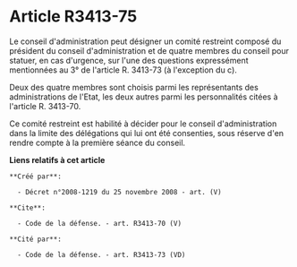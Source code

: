# Article R3413-75

Le conseil d'administration peut désigner un comité restreint composé du président du conseil d'administration et de quatre
membres du conseil pour statuer, en cas d'urgence, sur l'une des questions expressément mentionnées au 3° de l'article R.
3413-73 (à l'exception du c). 

Deux des quatre membres sont choisis parmi les représentants des administrations de l'Etat, les deux autres parmi les
personnalités citées à l'article R. 3413-70. 

Ce comité restreint est habilité à décider pour le conseil d'administration dans la limite des délégations qui lui ont été
consenties, sous réserve d'en rendre compte à la première séance du conseil.

**Liens relatifs à cet article**

	**Créé par**:

	  - Décret n°2008-1219 du 25 novembre 2008 - art. (V)

	**Cite**:

	  - Code de la défense. - art. R3413-70 (V)

	**Cité par**:

	  - Code de la défense. - art. R3413-73 (VD)
